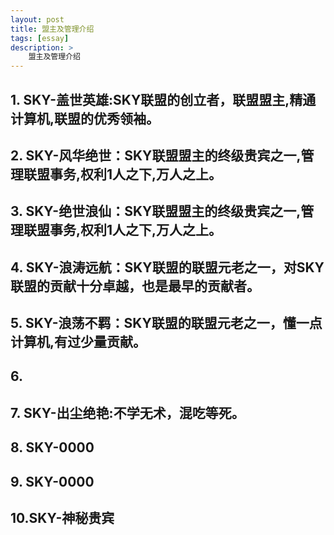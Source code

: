 ```yaml
---
layout: post
title: 盟主及管理介绍
tags: [essay]
description: >
    盟主及管理介绍
---
```


## 1. SKY-盖世英雄:SKY联盟的创立者，联盟盟主,精通计算机,联盟的优秀领袖。

## 2. SKY-风华绝世：SKY联盟盟主的终级贵宾之一,管理联盟事务,权利1人之下,万人之上。

## 3. SKY-绝世浪仙：SKY联盟盟主的终级贵宾之一,管理联盟事务,权利1人之下,万人之上。

## 4. SKY-浪涛远航：SKY联盟的联盟元老之一，对SKY联盟的贡献十分卓越，也是最早的贡献者。

## 5. SKY-浪荡不羁：SKY联盟的联盟元老之一，懂一点计算机,有过少量贡献。

## 6. 

## 7. SKY-出尘绝艳:不学无术，混吃等死。

## 8. SKY-0000

## 9. SKY-0000

## 10.SKY-神秘贵宾

